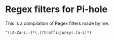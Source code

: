 # Regex filters for Pi-hole

This is a compilation of Regex filters made by me.
```
^([A-Za-z.-]*\.)?trafficjunky(.[a-z]*)
```
